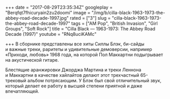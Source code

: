 +++
date = "2017-08-29T23:35:34Z"
googleplay = "Berqfqt7fhicuryain2zu2doomi"
image = "/img/b/cilla-black-1963-1973-the-abbey-road-decade-1997.jpg"
rated = ["3"]
slug = "cilla-black-1963-1973-the-abbey-road-decade-1997"
tags = ["AM Pop", "British Invasion", "Girl Groups", "Soft Rock"]
title = "Cilla Black — 1963-1973: The Abbey Road Decade (1997)"
youtube = "RNq8uciKAMc"

+++
В&nbsp;сборнике представлены все хиты Силлы Блэк, би-сайды и&nbsp;важные треки, раритеты и&nbsp;удивительные демоверсии, например &laquo;Приходи, любовь&raquo; 1968&nbsp;года, на&nbsp;которой Пол Маккартни подыгрывает на&nbsp;акустической гитаре. 

Блестящие аранжировки Джорджа Мартина и&nbsp;треки Леннона и&nbsp;Маккартни в&nbsp;качестве хайлайтов делают этот трехчастный 65-трековый альбом потрясающим. У&nbsp;Блэк был свой отличительный звук, который делает ее&nbsp;работу в&nbsp;высшей степени приятной и&nbsp;даже впечатляющей.